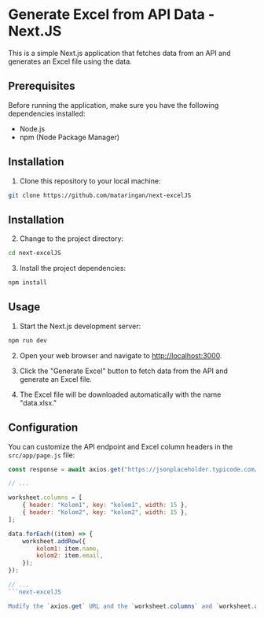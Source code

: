 # Generate Excel from API Data - Next.JS

This is a simple Next.js application that fetches data from an API and generates an Excel file using the data.

## Prerequisites

Before running the application, make sure you have the following dependencies installed:

-   Node.js
-   npm (Node Package Manager)

## Installation

1. Clone this repository to your local machine:

```bash
git clone https://github.com/mataringan/next-excelJS
```

## Installation

2. Change to the project directory:

```bash
cd next-excelJS
```

3. Install the project dependencies:

```bash
npm install
```

## Usage

1. Start the Next.js development server:

```bash
npm run dev
```

2. Open your web browser and navigate to [http://localhost:3000](http://localhost:3000).

3. Click the "Generate Excel" button to fetch data from the API and generate an Excel file.

4. The Excel file will be downloaded automatically with the name "data.xlsx."

## Configuration

You can customize the API endpoint and Excel column headers in the `src/app/page.js` file:

````javascript
const response = await axios.get("https://jsonplaceholder.typicode.com/users");

// ...

worksheet.columns = [
    { header: "Kolom1", key: "kolom1", width: 15 },
    { header: "Kolom2", key: "kolom2", width: 15 },
];

data.forEach((item) => {
    worksheet.addRow({
        kolom1: item.name,
        kolom2: item.email,
    });
});

// ...
```next-excelJS

Modify the `axios.get` URL and the `worksheet.columns` and `worksheet.addRow` sections according to your API and data structure.

````
